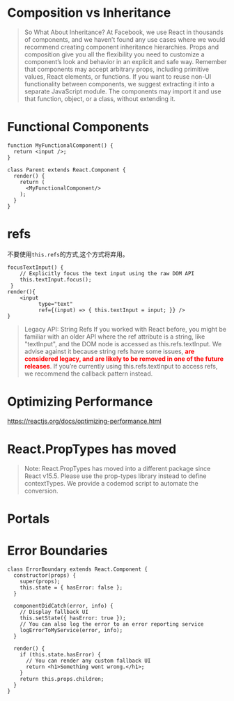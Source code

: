 # Composition vs Inheritance
> So What About Inheritance?
At Facebook, we use React in thousands of components, and we haven’t found any use cases where we would recommend creating component inheritance hierarchies.
Props and composition give you all the flexibility you need to customize a component’s look and behavior in an explicit and safe way. Remember that components may accept arbitrary props, including primitive values, React elements, or functions.
If you want to reuse non-UI functionality between components, we suggest extracting it into a separate JavaScript module. The components may import it and use that function, object, or a class, without extending it.

# Functional Components

```
function MyFunctionalComponent() {
  return <input />;
}

class Parent extends React.Component {
  render() {
    return (
      <MyFunctionalComponent/>
    );
  }
}
```

# refs
不要使用`this.refs`的方式,这个方式将弃用。
```
focusTextInput() {
    // Explicitly focus the text input using the raw DOM API
    this.textInput.focus();
 }
render(){
    <input
          type="text"
          ref={(input) => { this.textInput = input; }} />
}
```
>Legacy API: String Refs
If you worked with React before, you might be familiar with an older API where the ref attribute is a string, like "textInput", and the DOM node is accessed as this.refs.textInput. We advise against it because string refs have some issues, <b style="color:red"> are considered legacy, and are likely to be removed in one of the future releases</b>. If you’re currently using this.refs.textInput to access refs, we recommend the callback pattern instead.

# Optimizing Performance
https://reactjs.org/docs/optimizing-performance.html


# React.PropTypes has moved 
>Note:
React.PropTypes has moved into a different package since React v15.5. Please use the prop-types library instead to define contextTypes.
We provide a codemod script to automate the conversion.


# Portals

# Error Boundaries
```
class ErrorBoundary extends React.Component {
  constructor(props) {
    super(props);
    this.state = { hasError: false };
  }

  componentDidCatch(error, info) {
    // Display fallback UI
    this.setState({ hasError: true });
    // You can also log the error to an error reporting service
    logErrorToMyService(error, info);
  }

  render() {
    if (this.state.hasError) {
      // You can render any custom fallback UI
      return <h1>Something went wrong.</h1>;
    }
    return this.props.children;
  }
}
```
